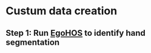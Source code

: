 # Custum data creation

## Step 1: Run [EgoHOS](https://github.com/owenzlz/EgoHOS) to identify hand segmentation

